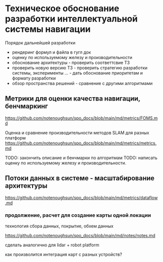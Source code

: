 # Техническое обоснование разработки интеллектуальной системы навигации

<!-- docs for mobile robotic project -->

Порядок дальнейшей разработки

- рендеринг формул и файла в гугл док
- оценку по используемому железу и производительности
- обоснование архитектуры - проверить соответтсвие ТЗ
- проверить новую версию ТЗ - проверить стратегию разработки системы, эксперименты ... - дать обоснование приоритетам и формату разработки
- обзор пространства решений - сравнение с другими алгоритмами

## Метрики для оценки качества навигации, бенчмаркинг
https://github.com/notenoughsun/spo_docs/blob/main/md/metrics/FOMS.md


Оценка и сравнение производительности методов SLAM для разных платформ 
https://github.com/notenoughsun/spo_docs/blob/main/md/metrics/metrics.md

TODO: закончить описание и бенчмарки по алгоритмам
TODO: написать оценку по используемому железу и производительности.

## Потоки данных в системе - масштабирование архитектуры
https://github.com/notenoughsun/spo_docs/blob/main/md/metrics/dataflow.md

### продолжение, расчет для создание карты одной локации

технология сбора данных, покрытие, обхем данных

https://github.com/notenoughsun/spo_docs/blob/main/md/notes/notes.md

сделать аналогично для lidar + robot platform

как произволится интеграция карт с разных устройств?


